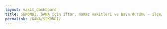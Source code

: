 ```yaml
---
layout: vakit_dashboard
title: SEKONDI, GANA için iftar, namaz vakitleri ve hava durumu - ilçe/eyalet seç
permalink: /GANA/SEKONDI/
---
```


<script type="text/javascript">
  var GLOBAL_COUNTRY = 'GANA';
  var GLOBAL_CITY = 'SEKONDI';
  var GLOBAL_STATE = '';
  var lat = 72;
  var lon = 21;
</script>
